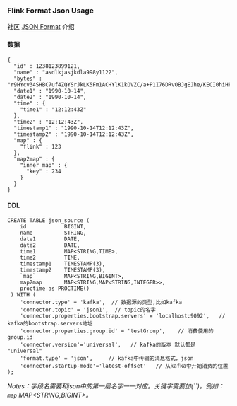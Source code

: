 <!-- 
使用Flink format json 的一个例子
-->
### Flink Format Json Usage
社区 [JSON Format](https://ci.apache.org/projects/flink/flink-docs-release-1.11/dev/table/connectors/formats/json.html) 介绍
#### 数据
```
{
  "id" : 1238123899121,
  "name" : "asdlkjasjkdla998y1122",
  "bytes" : "r9HYcv34SHBC7uf4ZQYSrJkLK5Fm1ACHYlK1kOVZC/a+P1I76DRvOBJgEJhe/KECI0hiHFH7OZoRBm1eFGymdycfJu37gSfFfZP3Jl/O5aLKevTbQynhLD7q9a8CkSSRGWR6lQA==",
  "date1" : "1990-10-14",
  "date2" : "1990-10-14",
  "time" : {
    "time1" : "12:12:43Z"
  },
  "time2" : "12:12:43Z",
  "timestamp1" : "1990-10-14T12:12:43Z",
  "timestamp2" : "1990-10-14T12:12:43Z",
  "map" : {
    "flink" : 123
  },
  "map2map" : {
    "inner_map" : {
      "key" : 234
    }
  }
}
```

#### DDL
```
CREATE TABLE json_source (
    id            BIGINT,
    name          STRING,
    date1         DATE,
    date2         DATE,
    time1         MAP<STRING,TIME>,
    time2         TIME,
    timestamp1    TIMESTAMP(3),
    timestamp2    TIMESTAMP(3),
    `map`         MAP<STRING,BIGINT>,
    map2map       MAP<STRING,MAP<STRING,INTEGER>>,
    proctime as PROCTIME()
 ) WITH (
    'connector.type' = 'kafka',  // 数据源的类型,比如kafka
    'connector.topic' = 'json1',  // topic的名字
    'connector.properties.bootstrap.servers' = 'localhost:9092',   // kafka的bootstrap.servers地址
    'connector.properties.group.id' = 'testGroup',    // 消费使用的group.id
    'connector.version'='universal',   // kafka的版本 默认都是 "universal"
    'format.type' = 'json',     // kafka中传输的消息格式，json
    'connector.startup-mode'='latest-offset'   // 从kafka中开始消费的位置
);
```
*Notes：字段名需要和json中的第一层名字一一对应。关键字需要加(``)。例如： `map`  MAP<STRING,BIGINT>。*
